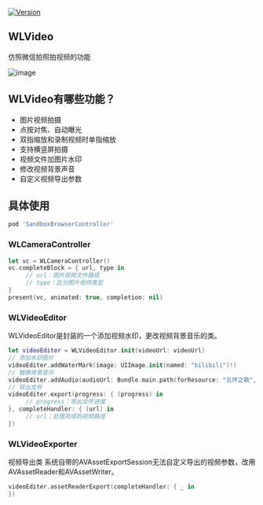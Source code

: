 [![Version](https://img.shields.io/cocoapods/v/WLVideo.svg?style=flat)](https://cocoapods.org/pods/WLVideo)

## WLVideo
仿照微信拍照拍视频的功能

![image](https://github.com/Weang/WLVideo/blob/master/demo.gif)

## WLVideo有哪些功能？
* 图片视频拍摄
* 点按对焦、自动曝光
* 双指缩放和录制视频时单指缩放
* 支持横竖屏拍摄
* 视频文件加图片水印
* 修改视频背景声音
* 自定义视频导出参数

## 具体使用

```ruby
pod 'SandboxBrowserController'
```

### WLCameraController
```swift
let vc = WLCameraController()
vc.completeBlock = { url, type in
     // url：图片视频文件路径
     // type：区分图片视频类型
}
present(vc, animated: true, completion: nil)
```

### WLVideoEditor
WLVideoEditor是封装的一个添加视频水印，更改视频背景音乐的类。
```swift
let videoEditer = WLVideoEditor.init(videoUrl: videoUrl)
// 添加水印图片
videoEditer.addWaterMark(image: UIImage.init(named: "bilibili")!)
// 替换背景音乐
videoEditer.addAudio(audioUrl: Bundle.main.path(forResource: "五环之歌", ofType: "mp3")!)
// 导出文件
videoEditer.export(progress: { (progress) in
     // progress：导出文件进度               
}, completeHandler: { (url) in
     // url：处理完成的视频路径               
})
```

### WLVideoExporter
视频导出类
系统自带的AVAssetExportSession无法自定义导出的视频参数，改用AVAssetReader和AVAssetWriter。
```swift
videoEditer.assetReaderExport(completeHandler: { _ in
})
```
